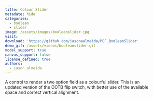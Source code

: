 ```yaml
---
title: Colour Slider
metadate: hide
categories:
  - boolean
  - slider
image: /assets/images/booleanslider.jpg
visit:
download: 'https://github.com/jasonaalmeida/PCF_BooleanSlider'
demo_gif: /assets/videos/booleanslider.gif
model_support: true
canvas_support: false
license_defined: true
authors:
  - jason_almeida
---
```


A control to render a two option field as a colourful slider. This is an updated version of the OOTB flip switch, with better use of the available space and correct vertical alignment.
